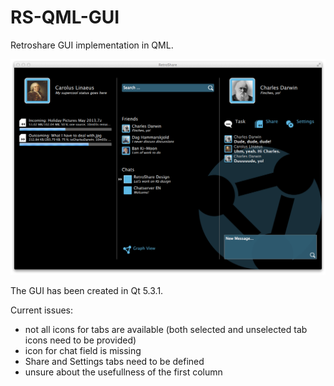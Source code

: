 RS-QML-GUI
==========

Retroshare GUI implementation in QML.

![alt tag](screenshot.png)

The GUI has been created in Qt 5.3.1.

Current issues:
- not all icons for tabs are available (both selected and unselected tab icons need to be
provided)
- icon for chat field is missing
- Share and Settings tabs need to be defined
- unsure about the usefullness of the first column
